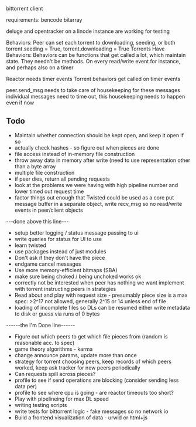 bittorrent client

requirements:
bencode
bitarray

deluge and opentracker on a linode instance are working for testing

Behaviors:
Peer can set each torrent to downloading, seeding, or both
torrent.seeding = True, torrent.downloading = True
Torrents Have Behaviors:
Behaviors can be functions that get called a lot, which
maintain state. They needn't be methods. On every read/write event
for instance, and perhaps also on a timer

Reactor needs timer events
Torrent behaviors get called on timer events

peer.send_msg needs to take care of housekeeping for these messages
individual messages need to time out, this housekeeping needs to
happen even if now 

Todo
----

* Maintain whether connection should be kept open, and keep it open if so
* actually check hashes - so figure out when pieces are done
* file access instead of in-memory file construction
* throw away data in memory after write (need to use representation
    other than a byte array
* multiple file construction
* if peer dies, return all pending requests
* look at the problems we were having with high pipeline number
    and lower timed out request time
* factor things out enough that Twisted could be used as a core
    put message buffer in a separate object, write recv_msg
    so no read/write events in peer/client objects

---done above this line---

* setup better logging / status message passing to ui
* write queries for status for UI to use
* learn twisted
* use packages instead of just modules
* Don't ask if they don't have the piece
* endgame cancel messages
* Use more memory-efficient bitmaps (SBA)
* make sure being choked / being unchoked works ok
* correctly not be interested when peer has nothing we want
    implement with torrent instructing peers in strategies
* Read about and play with request size - presumably piece size is a max
    spec: >2^17 not allowed, generally 2^15 or 14 unless end of file
* loading of incomplete files so DLs can be resumed
    either write metadata to disk or guess via runs of 0 bytes

------the I'm Done line------

* Figure out which peers to get which file pieces from
    (random is reasonable acc. to spec)
* game theory algorithms - karma
* change announce params, update more than once
* strategy for torrent choosing peers, keep records of which peers worked, keep
    ask tracker for new peers periodically
* Can requests spill across pieces?
* profile to see if send operations are blocking (consider sending less data per)
* profile to see where cpu is going - are reactor timeouts too short?
* Play with pipelineing for max DL speed
* writing testing scripts
* write tests for bittorrent logic - fake messages so no network io
* Build a frontend visualization of data - urwid or html+js
